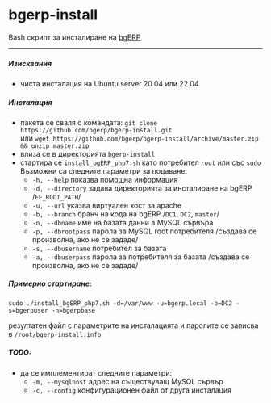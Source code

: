 # bgerp-install
Bash скрипт за инсталиране на [bgERP](https://bgerp.com) 

---

##### Изисквания
- чиста инсталация на Ubuntu server 20.04 или 22.04


##### Инсталация
- пакета се сваля с командата: `git clone https://github.com/bgerp/bgerp-install.git`<br>
    или `wget https://github.com/bgerp/bgerp-install/archive/master.zip && unzip master.zip`
- влиза се в директорията `bgerp-install`
- стартира се `install_bgERP_php7.sh` като потребител `root` или със `sudo`
Възможни са следните параметри за подаване:
    - `-h, --help`                 показва помощна информация
    - `-d, --directory`            задава директорията за инсталиране на bgERP /`EF_ROOT_PATH`/
    - `-u, --url`                  указва виртуален хост за apache
    - `-b, --branch`               бранч на кода на bgERP /`DC1`, `DC2`, `master`/
    - `-n, --dbname`               име на базата данни в MySQL сървъра
    - `-p, --dbrootpass`           парола за MySQL root потребителя /създава се произволна, ако не се зададе/
    - `-s, --dbusername`           потребител за базата
    - `-a, --dbuserpass`           парола за потребителя за базата /създава се произволна, ако не се зададе/

##### Примерно стартиране:
`sudo ./install_bgERP_php7.sh -d=/var/www -u=bgerp.local -b=DC2 -s=bgerpuser -n=bgerpbase`

резултатен файл с параметрите на инсталацията и паролите се записва в `/root/bgerp-install.info`


##### TODO:
- да се имплементират следните параметри:
    - `-m, --mysqlhost`            адрес на съществуващ MySQL сървър
    - `-c, --config`               конфигурационен файл от друга инсталация
